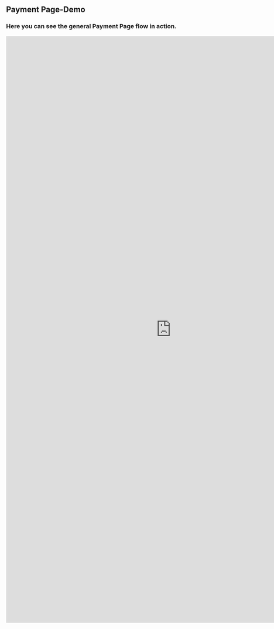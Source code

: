 ## Payment Page-Demo

### Here you can see the general Payment Page flow in action.
<iframe id="frame" src='https://shop.saferpay.eu/SafpGithub/pp_initialize.php' style='height: 1600px; width: 900px; border: none; background-color: white;'></iframe>
